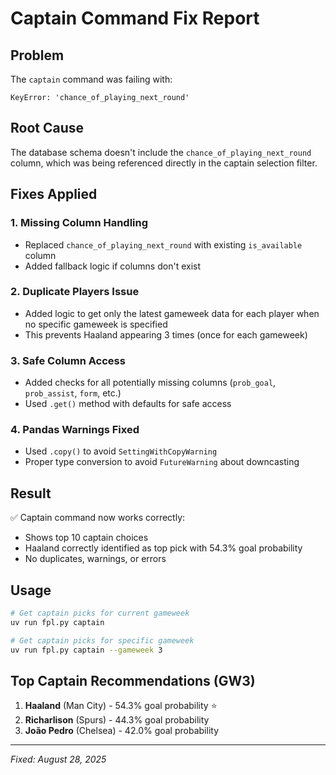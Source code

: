 # Captain Command Fix Report

## Problem
The `captain` command was failing with:
```
KeyError: 'chance_of_playing_next_round'
```

## Root Cause
The database schema doesn't include the `chance_of_playing_next_round` column, which was being referenced directly in the captain selection filter.

## Fixes Applied

### 1. Missing Column Handling
- Replaced `chance_of_playing_next_round` with existing `is_available` column
- Added fallback logic if columns don't exist

### 2. Duplicate Players Issue
- Added logic to get only the latest gameweek data for each player when no specific gameweek is specified
- This prevents Haaland appearing 3 times (once for each gameweek)

### 3. Safe Column Access
- Added checks for all potentially missing columns (`prob_goal`, `prob_assist`, `form`, etc.)
- Used `.get()` method with defaults for safe access

### 4. Pandas Warnings Fixed
- Used `.copy()` to avoid `SettingWithCopyWarning`
- Proper type conversion to avoid `FutureWarning` about downcasting

## Result
✅ Captain command now works correctly:
- Shows top 10 captain choices
- Haaland correctly identified as top pick with 54.3% goal probability
- No duplicates, warnings, or errors

## Usage
```bash
# Get captain picks for current gameweek
uv run fpl.py captain

# Get captain picks for specific gameweek
uv run fpl.py captain --gameweek 3
```

## Top Captain Recommendations (GW3)
1. **Haaland** (Man City) - 54.3% goal probability ⭐
2. **Richarlison** (Spurs) - 44.3% goal probability
3. **João Pedro** (Chelsea) - 42.0% goal probability

---

*Fixed: August 28, 2025*